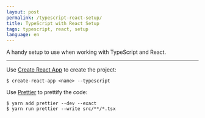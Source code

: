 ```yaml
---
layout: post
permalink: /typescript-react-setup/
title: TypeScript with React Setup
tags: typescript, react, setup
language: en
---
```


<p class="lead">
  A handy setup to use when working with TypeScript and React.
</p>

<hr />

Use [Create React App](https://create-react-app.dev) to create the project:
```
$ create-react-app <name> --typescript
```

Use [Prettier](https://prettier.io) to prettify the code:
```
$ yarn add prettier --dev --exact
$ yarn run prettier --write src/**/*.tsx
```
